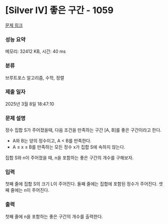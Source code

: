 # [Silver IV] 좋은 구간 - 1059 

[문제 링크](https://www.acmicpc.net/problem/1059) 

### 성능 요약

메모리: 32412 KB, 시간: 40 ms

### 분류

브루트포스 알고리즘, 수학, 정렬

### 제출 일자

2025년 3월 8일 18:47:10

### 문제 설명

<p>정수 집합 S가 주어졌을때, 다음 조건을 만족하는 구간 [A, B]를 좋은 구간이라고 한다.</p>

<ul>
	<li>A와 B는 양의 정수이고, A < B를 만족한다.</li>
	<li>A ≤ x ≤ B를 만족하는 모든 정수 x가 집합 S에 속하지 않는다.</li>
</ul>

<p>집합 S와 n이 주어졌을 때, n을 포함하는 좋은 구간의 개수를 구해보자.</p>

### 입력 

 <p>첫째 줄에 집합 S의 크기 L이 주어진다. 둘째 줄에는 집합에 포함된 정수가 주어진다. 셋째 줄에는 n이 주어진다.</p>

### 출력 

 <p>첫째 줄에 n을 포함하는 좋은 구간의 개수를 출력한다.</p>

